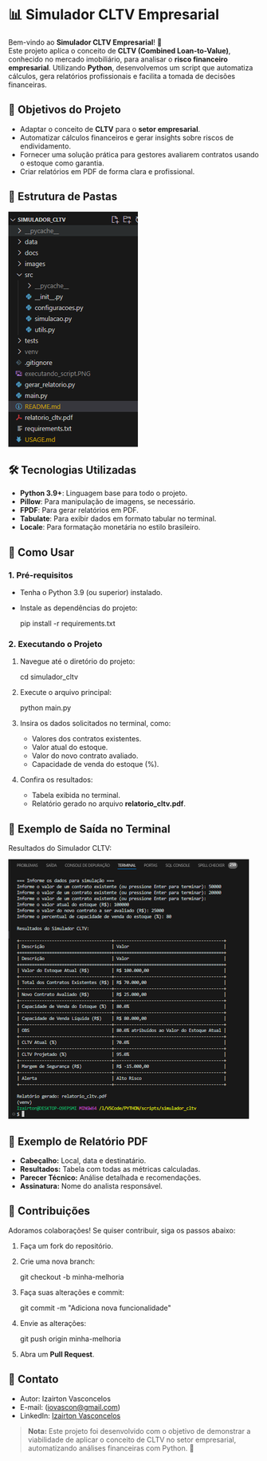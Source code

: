 # 📊 **Simulador CLTV Empresarial**

Bem-vindo ao **Simulador CLTV Empresarial**! 🚀  
Este projeto aplica o conceito de **CLTV (Combined Loan-to-Value)**, conhecido no mercado imobiliário, para analisar o **risco financeiro empresarial**. Utilizando **Python**, desenvolvemos um script que automatiza cálculos, gera relatórios profissionais e facilita a tomada de decisões financeiras.

## 🎯 **Objetivos do Projeto**

- Adaptar o conceito de **CLTV** para o **setor empresarial**.
- Automatizar cálculos financeiros e gerar insights sobre riscos de endividamento.
- Fornecer uma solução prática para gestores avaliarem contratos usando o estoque como garantia.
- Criar relatórios em PDF de forma clara e profissional.

## 📁 **Estrutura de Pastas**

![Estrutura do Projeto](images/estrutura_projeto.PNG)

## 🛠️ **Tecnologias Utilizadas**

- **Python 3.9+**: Linguagem base para todo o projeto.
- **Pillow**: Para manipulação de imagens, se necessário.
- **FPDF**: Para gerar relatórios em PDF.
- **Tabulate**: Para exibir dados em formato tabular no terminal.
- **Locale**: Para formatação monetária no estilo brasileiro.

## 📝 **Como Usar**

### **1. Pré-requisitos**

- Tenha o Python 3.9 (ou superior) instalado.
- Instale as dependências do projeto:

  pip install -r requirements.txt

### **2. Executando o Projeto**

1. Navegue até o diretório do projeto:

   cd simulador_cltv

2. Execute o arquivo principal:

   python main.py

3. Insira os dados solicitados no terminal, como:
   - Valores dos contratos existentes.
   - Valor atual do estoque.
   - Valor do novo contrato avaliado.
   - Capacidade de venda do estoque (%).

4. Confira os resultados:
   - Tabela exibida no terminal.
   - Relatório gerado no arquivo **relatorio_cltv.pdf**.

## 📂 **Exemplo de Saída no Terminal**

Resultados do Simulador CLTV:

![Resultado no Terminal](images/executando_script.PNG)

## 📄 **Exemplo de Relatório PDF**

- **Cabeçalho:** Local, data e destinatário.
- **Resultados:** Tabela com todas as métricas calculadas.
- **Parecer Técnico:** Análise detalhada e recomendações.
- **Assinatura:** Nome do analista responsável.

## 🤝 **Contribuições**

Adoramos colaborações! Se quiser contribuir, siga os passos abaixo:

1. Faça um fork do repositório.
2. Crie uma nova branch:

   git checkout -b minha-melhoria

3. Faça suas alterações e commit:

   git commit -m "Adiciona nova funcionalidade"

4. Envie as alterações:

   git push origin minha-melhoria

5. Abra um **Pull Request**.

## 📧 **Contato**

- Autor: Izairton Vasconcelos
- E-mail: (<iovascon@gmail.com>)
- LinkedIn: [Izairton Vasconcelos](www.linkedin.com/comm/mynetwork/discovery-see-all?usecase=PEOPLE_FOLLOWS&followMember=izairton-oliveira-de-vasconcelos-a1916351)

> **Nota:** Este projeto foi desenvolvido com o objetivo de demonstrar a viabilidade de aplicar o conceito de CLTV no setor empresarial, automatizando análises financeiras com Python. 🚀
